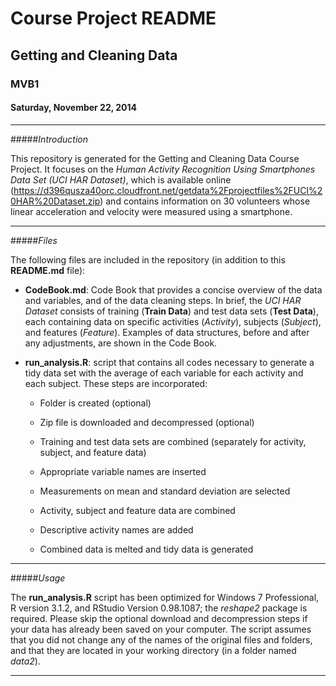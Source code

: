 # Course Project README
## Getting and Cleaning Data
### MVB1
#### Saturday, November 22, 2014


***


#####*Introduction*

This repository is generated for the Getting and Cleaning Data Course Project. It focuses on the *Human Activity Recognition Using Smartphones Data Set (UCI HAR Dataset)*, which is available online (https://d396qusza40orc.cloudfront.net/getdata%2Fprojectfiles%2FUCI%20HAR%20Dataset.zip) and contains information on 30 volunteers whose linear acceleration and velocity were measured using a smartphone. 


***


#####*Files*

The following files are included in the repository (in addition to this **README.md** file):

* **CodeBook.md**: 
Code Book that provides a concise overview of the data and variables, and of the data cleaning steps. In brief, the *UCI HAR Dataset* consists of training (**Train Data**) and test data sets (**Test Data**), each containing data on specific activities (*Activity*), subjects (*Subject*), and features (*Feature*). Examples of data structures, before and after any adjustments, are shown in the Code Book.

* **run_analysis.R**:
script that contains all codes necessary to generate a tidy data set with the average of each variable for each activity and each subject. These steps are incorporated: 

    - Folder is created (optional)
    
    - Zip file is downloaded and decompressed (optional) 

    - Training and test data sets are combined (separately for activity, subject, and feature data)
    
    - Appropriate variable names are inserted
    
    - Measurements on mean and standard deviation are selected
    
    - Activity, subject and feature data are combined
    
    - Descriptive activity names are added
    
    - Combined data is melted and tidy data is generated
    

***


#####*Usage*

The **run_analysis.R** script has been optimized for Windows 7 Professional, R version 3.1.2, and RStudio Version 0.98.1087; the *reshape2* package is required. Please skip the optional download and decompression steps if your data has already been saved on your computer. The script assumes that you did not change any of the names of the original files and folders, and that they are located in your working directory (in a folder named *data2*).  

***






